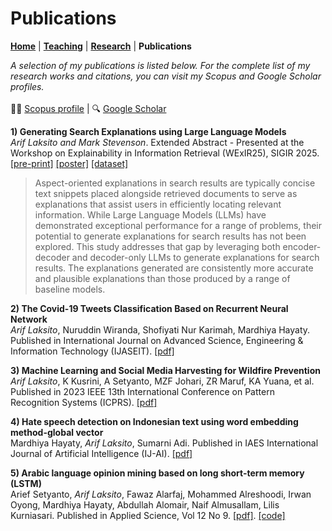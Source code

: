 # Publications
**[Home](/)** | **[Teaching](/teach)** | **[Research](/research)** | **Publications**

*A selection of my publications is listed below. For the complete list of my research works and citations, you can visit my Scopus and Google Scholar profiles.<br /><br />* 
👨‍🎓 [Scopus profile](https://www.scopus.com/authid/detail.uri?authorId=57200217326) | 🔍 [Google Scholar](https://scholar.google.com/citations?user=9zhrw7YAAAAJ&hl=en&oi=ao)

**1) Generating Search Explanations using Large Language Models**<br />
*Arif Laksito and Mark Stevenson*. Extended Abstract - Presented at the Workshop on Explainability in Information Retrieval (WExIR25), SIGIR 2025. [[pre-print]](https://arxiv.org/abs/2507.16692) [[poster]](https://github.com/ariflaksito/en-wikisa/blob/main/WeXIR-SIGIR2025-poster.pdf) [[dataset]](https://github.com/ariflaksito/en-wikisa)

> Aspect-oriented explanations in search results are typically concise text snippets placed alongside retrieved documents to serve as explanations that assist users in efficiently locating relevant information. While Large Language Models (LLMs) have demonstrated exceptional performance for a range of problems, their potential to generate explanations for search results has not been explored. This study addresses that gap by leveraging both encoder-decoder and decoder-only LLMs to generate explanations for search results. The explanations generated are consistently more accurate and plausible explanations than those produced by a range of baseline models. 

**2) The Covid-19 Tweets Classification Based on Recurrent Neural Network**<br />
_Arif Laksito_, Nuruddin Wiranda, Shofiyati Nur Karimah, Mardhiya Hayaty. Published in
International Journal on Advanced Science, Engineering & Information Technology (IJASEIT). [[pdf]](https://ijaseit.insightsociety.org/index.php/ijaseit/article/view/18832)

**3) Machine Learning and Social Media Harvesting for Wildfire Prevention**<br />
_Arif Laksito_, K Kusrini, A Setyanto, MZF Johari, ZR Maruf, KA Yuana, et al. Published in 2023 IEEE 13th International Conference on Pattern Recognition Systems (ICPRS). [[pdf]](https://ieeexplore.ieee.org/abstract/document/10179001)

**4) Hate speech detection on Indonesian text using word embedding method-global vector**<br />
Mardhiya Hayaty, _Arif Laksito_, Sumarni Adi. Published in IAES International Journal of Artificial Intelligence (IJ-AI). [[pdf]](https://ijai.iaescore.com/index.php/IJAI/article/view/22391)

**5) Arabic language opinion mining based on long short-term memory (LSTM)**<br />
Arief Setyanto, _Arif Laksito_, Fawaz Alarfaj, Mohammed Alreshoodi, Irwan Oyong, Mardhiya Hayaty, Abdullah Alomair, Naif Almusallam, Lilis Kurniasari. Published in
Applied Science, Vol 12 No 9. [[pdf]](https://www.mdpi.com/2076-3417/12/9/4140). [[code]](https://github.com/ariflaksito/arabic-sentiment-lstm)

